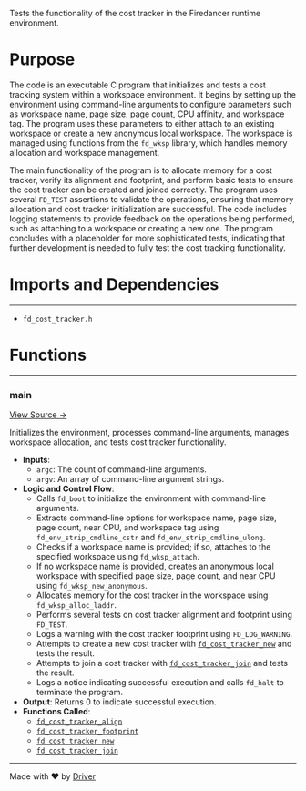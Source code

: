 <!--------------------------------------------------------------------------------->
<!-- IMPORTANT: This file is auto-generated by Driver (https://driver.ai). -------->
<!-- Manual edits may be overwritten on future commits. --------------------------->
<!--------------------------------------------------------------------------------->

Tests the functionality of the cost tracker in the Firedancer runtime environment.

# Purpose
The code is an executable C program that initializes and tests a cost tracking system within a workspace environment. It begins by setting up the environment using command-line arguments to configure parameters such as workspace name, page size, page count, CPU affinity, and workspace tag. The program uses these parameters to either attach to an existing workspace or create a new anonymous local workspace. The workspace is managed using functions from the `fd_wksp` library, which handles memory allocation and workspace management.

The main functionality of the program is to allocate memory for a cost tracker, verify its alignment and footprint, and perform basic tests to ensure the cost tracker can be created and joined correctly. The program uses several `FD_TEST` assertions to validate the operations, ensuring that memory allocation and cost tracker initialization are successful. The code includes logging statements to provide feedback on the operations being performed, such as attaching to a workspace or creating a new one. The program concludes with a placeholder for more sophisticated tests, indicating that further development is needed to fully test the cost tracking functionality.
# Imports and Dependencies

---
- `fd_cost_tracker.h`


# Functions

---
### main<!-- {{#callable:main}} -->
[View Source →](<../../../../../src/flamenco/runtime/test_cost_tracker.c#L3>)

Initializes the environment, processes command-line arguments, manages workspace allocation, and tests cost tracker functionality.
- **Inputs**:
    - `argc`: The count of command-line arguments.
    - `argv`: An array of command-line argument strings.
- **Logic and Control Flow**:
    - Calls `fd_boot` to initialize the environment with command-line arguments.
    - Extracts command-line options for workspace name, page size, page count, near CPU, and workspace tag using `fd_env_strip_cmdline_cstr` and `fd_env_strip_cmdline_ulong`.
    - Checks if a workspace name is provided; if so, attaches to the specified workspace using `fd_wksp_attach`.
    - If no workspace name is provided, creates an anonymous local workspace with specified page size, page count, and near CPU using `fd_wksp_new_anonymous`.
    - Allocates memory for the cost tracker in the workspace using `fd_wksp_alloc_laddr`.
    - Performs several tests on cost tracker alignment and footprint using `FD_TEST`.
    - Logs a warning with the cost tracker footprint using `FD_LOG_WARNING`.
    - Attempts to create a new cost tracker with [`fd_cost_tracker_new`](<fd_cost_tracker.c.md#fd_cost_tracker_new>) and tests the result.
    - Attempts to join a cost tracker with [`fd_cost_tracker_join`](<fd_cost_tracker.c.md#fd_cost_tracker_join>) and tests the result.
    - Logs a notice indicating successful execution and calls `fd_halt` to terminate the program.
- **Output**: Returns 0 to indicate successful execution.
- **Functions Called**:
    - [`fd_cost_tracker_align`](<fd_cost_tracker.c.md#fd_cost_tracker_align>)
    - [`fd_cost_tracker_footprint`](<fd_cost_tracker.c.md#fd_cost_tracker_footprint>)
    - [`fd_cost_tracker_new`](<fd_cost_tracker.c.md#fd_cost_tracker_new>)
    - [`fd_cost_tracker_join`](<fd_cost_tracker.c.md#fd_cost_tracker_join>)



---
Made with ❤️ by [Driver](https://www.driver.ai/)